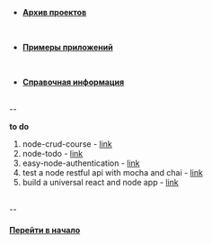 
<br />
<br />

- [**Архив проектов**](./archive)

<br />

- [**Примеры приложений**](./examples)

<br />

- [**Справочная информация**](./faq)



<br />
--
<br />


**to do**

1. node-crud-course - [link](https://github.com/scotch-io/node-crud-course)
2. node-todo - [link](https://github.com/scotch-io/node-todo)
3. easy-node-authentication - [link](https://github.com/scotch-io/easy-node-authentication)
4. test a node restful api with mocha and chai - [link](https://scotch.io/tutorials/test-a-node-restful-api-with-mocha-and-chai)
5. build a universal react and node app - [link](https://scotch.io/tutorials/react-on-the-server-for-beginners-build-a-universal-react-and-node-app)


<br />
--
<br />


#### [Перейти в начало](https://github.com/tsvetkovpro/sources)
